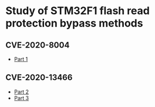 # Study of STM32F1 flash read protection bypass methods 

## CVE-2020-8004

- [Part 1](./CVE-2020-8004/cve-2020-8004.md)

## CVE-2020-13466

- [Part 2](./CVE-2020-13466/cve-2020-13466-1.md)
- [Part 3](./CVE-2020-13466/cve-2020-13466-2.md)
